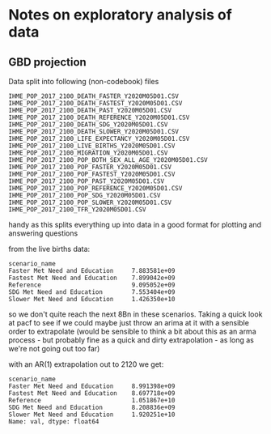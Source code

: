 # Notes on exploratory analysis of data

## GBD projection

Data split into following (non-codebook) files

```
IHME_POP_2017_2100_DEATH_FASTER_Y2020M05D01.CSV
IHME_POP_2017_2100_DEATH_FASTEST_Y2020M05D01.CSV
IHME_POP_2017_2100_DEATH_PAST_Y2020M05D01.CSV
IHME_POP_2017_2100_DEATH_REFERENCE_Y2020M05D01.CSV
IHME_POP_2017_2100_DEATH_SDG_Y2020M05D01.CSV
IHME_POP_2017_2100_DEATH_SLOWER_Y2020M05D01.CSV
IHME_POP_2017_2100_LIFE_EXPECTANCY_Y2020M05D01.CSV
IHME_POP_2017_2100_LIVE_BIRTHS_Y2020M05D01.CSV
IHME_POP_2017_2100_MIGRATION_Y2020M05D01.CSV
IHME_POP_2017_2100_POP_BOTH_SEX_ALL_AGE_Y2020M05D01.CSV
IHME_POP_2017_2100_POP_FASTER_Y2020M05D01.CSV
IHME_POP_2017_2100_POP_FASTEST_Y2020M05D01.CSV
IHME_POP_2017_2100_POP_PAST_Y2020M05D01.CSV
IHME_POP_2017_2100_POP_REFERENCE_Y2020M05D01.CSV
IHME_POP_2017_2100_POP_SDG_Y2020M05D01.CSV
IHME_POP_2017_2100_POP_SLOWER_Y2020M05D01.CSV
IHME_POP_2017_2100_TFR_Y2020M05D01.CSV
```

handy as this splits everything up into data in a good format for plotting and answering questions

from the live births data:
```
scenario_name
Faster Met Need and Education     7.883581e+09
Fastest Met Need and Education    7.899042e+09
Reference                         9.095052e+09
SDG Met Need and Education        7.553404e+09
Slower Met Need and Education     1.426350e+10
```

so we don't quite reach the next 8Bn in these scenarios. Taking a quick look at pacf to see if we could maybe just throw an arima at it with a sensible order to extrapolate (would be sensible to think a bit about this as an arma process - but probably fine as a quick and dirty extrapolation - as long as we're not going out too far)

with an AR(1) extrapolation out to 2120 we get:

```
scenario_name
Faster Met Need and Education     8.991398e+09
Fastest Met Need and Education    8.697718e+09
Reference                         1.051867e+10
SDG Met Need and Education        8.208836e+09
Slower Met Need and Education     1.920251e+10
Name: val, dtype: float64
```
